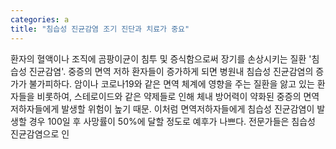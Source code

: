 ```yaml
---
categories: a
title: "침습성 진균감염 조기 진단과 치료가 중요"
---
```

환자의 혈액이나 조직에 곰팡이균이 침투 및 증식함으로써 장기를 손상시키는 질환 &#39;침습성 진균감염&#39;. 중증의 면역 저하 환자들이 증가하게 되면 병원내 침습성 진균감염의 증가가 불가피하다. 암이나 코로나19와 같은 면역 체계에 영향을 주는 질환을 앓고 있는 환자들을 비롯하여, 스테로이드와 같은 약제들로 인해 체내 방어력이 약화된 중증의 면역저하자들에게 발생할 위험이 높기 때문. 이처럼 면역저하자들에게 침습성 진균감염이 발생할 경우 100일 후 사망률이 50%에 달할 정도로 예후가 나쁘다. 전문가들은 침습성 진균감염으로 인